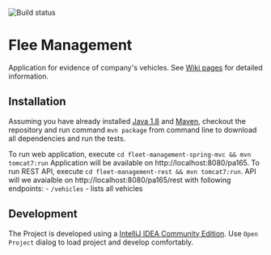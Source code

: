 ![Build status](https://api.travis-ci.org/Qerts/pa165-java.svg?branch=master)

# Flee Management

Application for evidence of company's vehicles. See [Wiki pages](https://github.com/Qerts/pa165-java/wiki) for detailed information.

## Installation

Assuming you have already installed [Java 1.8](http://www.oracle.com/technetwork/java/javase/downloads/index.html) and [Maven](https://maven.apache.org/),
checkout the repository and run command `mvn package` from command line to download all dependencies and run the tests.

To run web application, execute `cd fleet-management-spring-mvc && mvn tomcat7:run` Application will be available on http://localhost:8080/pa165.
To run REST API, execute `cd fleet-management-rest && mvn tomcat7:run`. API will we avaialble on http://localhost:8080/pa165/rest with following endpoints:
    - `/vehicles` - lists all vehicles

## Development

The Project is developed using a [IntelliJ IDEA Community Edition](https://www.jetbrains.com/idea/). Use `Open Project` dialog to load project and develop comfortably.
